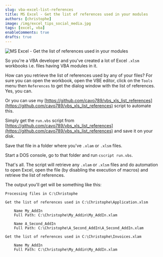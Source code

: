 ```yaml
---
slug: vba-excel-list-references
title: MS Excel - Get the list of references used in your modules
authors: [christophe]
image: /img/excel_tips_social_media.jpg
tags: [excel, vba]
enableComments: true
drafts: true
---
```

![MS Excel - Get the list of references used in your modules](/img/excel_tips_banner.jpg)

So you're a VBA developer and you've created a lot of Excel `.xlsm` workbooks i.e. files having VBA modules in it.

How can you retrieve the list of references used by any of your files? For sure you can open the workbook, open the VBE editor, click on the `Tools` menu then `References` to get the dialog window with the list of references. Yes, you can.

Or you can use my [https://github.com/cavo789/vbs_xls_list_references](https://github.com/cavo789/vbs_xls_list_references) script to automate this.

<!-- truncate -->

Simply get the `run.vbs` script from [https://github.com/cavo789/vbs_xls_list_references](https://github.com/cavo789/vbs_xls_list_references) and save it on your disk.

Save that file in a folder where you've `.xlam` or `.xlsm` files.

Start a DOS console, go to that folder and run `cscript run.vbs`.

That's all. The script will retrieve any `.xlam` or `.xlsm` files and do automation to open Excel, open the file (by disabling the execution of macros) and retrieve the list of references.

The output you'll get will be something like this:

```text
Processing files in C:\Christophe

Get the list of references used in C:\Christophe\Application.xlsm

    Name My_AddIn
    Full Path: C:\Christophe\My_Addin\My_AddIn.xlam

    Name A_Second_AddIn
    Full Path: C:\Christophe\A_Second_AddIn\A_Second_AddIn.xlam

Get the list of references used in C:\Christophe\Invoices.xlam

    Name My_AddIn
    Full Path: C:\Christophe\My_Addin\My_AddIn.xlam
```